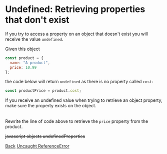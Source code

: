 # Undefined: Retrieving properties that don't exist

If you try to access a property on an object that doesn't exist you will receive the value `undefined`.

Given this object

```js
const product = {
  name: "A product",
  price: 10.99
};
```

the code below will return `undefined` as there is no property called `cost`:

```js
const productPrice = product.cost;
```

If you receive an undefined value when trying to retrieve an object property, make sure the property exists on the object.

######

Rewrite the line of code above to retrieve the `price` property from the product.

~~javascript objects undefinedProperties~~

<nav>
     <a href="/javascript/objects/introduction/accessing-nested-object-properties-part-2">Back</a>
	 <a href="/javascript/objects/introduction/uncaught-reference-error" class="next">Uncaught ReferenceError</a>
</nav>
